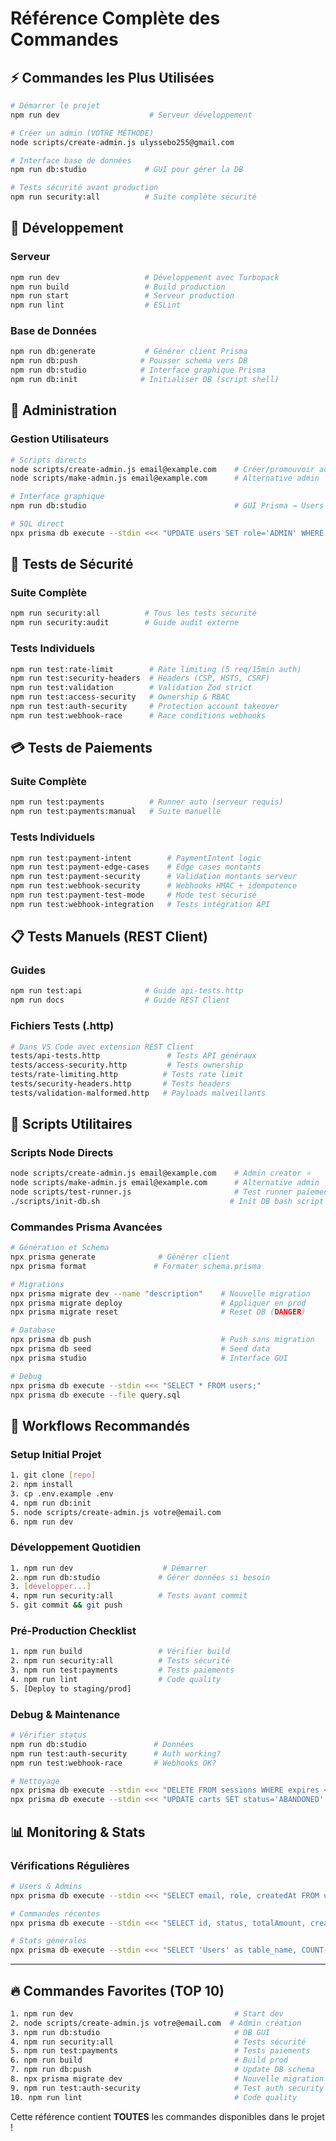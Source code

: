 # Référence Complète des Commandes

## ⚡ Commandes les Plus Utilisées

```bash
# Démarrer le projet
npm run dev                    # Serveur développement

# Créer un admin (VOTRE MÉTHODE)
node scripts/create-admin.js ulyssebo255@gmail.com

# Interface base de données
npm run db:studio             # GUI pour gérer la DB

# Tests sécurité avant production
npm run security:all          # Suite complète sécurité
```

## 🚀 Développement

### Serveur
```bash
npm run dev                   # Développement avec Turbopack
npm run build                 # Build production
npm run start                 # Serveur production
npm run lint                  # ESLint
```

### Base de Données
```bash
npm run db:generate           # Générer client Prisma
npm run db:push              # Pousser schema vers DB
npm run db:studio            # Interface graphique Prisma
npm run db:init              # Initialiser DB (script shell)
```

## 🔐 Administration

### Gestion Utilisateurs
```bash
# Scripts directs
node scripts/create-admin.js email@example.com    # Créer/promouvoir admin ⭐
node scripts/make-admin.js email@example.com      # Alternative admin

# Interface graphique
npm run db:studio                                 # GUI Prisma → Users

# SQL direct  
npx prisma db execute --stdin <<< "UPDATE users SET role='ADMIN' WHERE email='email@example.com';"
```

## 🧪 Tests de Sécurité

### Suite Complète
```bash
npm run security:all          # Tous les tests sécurité
npm run security:audit        # Guide audit externe
```

### Tests Individuels
```bash
npm run test:rate-limit        # Rate limiting (5 req/15min auth)
npm run test:security-headers  # Headers (CSP, HSTS, CSRF)  
npm run test:validation        # Validation Zod strict
npm run test:access-security   # Ownership & RBAC
npm run test:auth-security     # Protection account takeover
npm run test:webhook-race      # Race conditions webhooks
```

## 💳 Tests de Paiements

### Suite Complète
```bash
npm run test:payments          # Runner auto (serveur requis)
npm run test:payments:manual   # Suite manuelle
```

### Tests Individuels  
```bash
npm run test:payment-intent        # PaymentIntent logic
npm run test:payment-edge-cases    # Edge cases montants
npm run test:payment-security      # Validation montants serveur
npm run test:webhook-security      # Webhooks HMAC + idempotence
npm run test:payment-test-mode     # Mode test sécurisé
npm run test:webhook-integration   # Tests intégration API
```

## 📋 Tests Manuels (REST Client)

### Guides
```bash
npm run test:api              # Guide api-tests.http
npm run docs                  # Guide REST Client
```

### Fichiers Tests (.http)
```bash
# Dans VS Code avec extension REST Client
tests/api-tests.http               # Tests API généraux
tests/access-security.http         # Tests ownership
tests/rate-limiting.http          # Tests rate limit  
tests/security-headers.http       # Tests headers
tests/validation-malformed.http   # Payloads malveillants
```

## 🔧 Scripts Utilitaires

### Scripts Node Directs
```bash
node scripts/create-admin.js email@example.com    # Admin creator ⭐
node scripts/make-admin.js email@example.com      # Alternative admin
node scripts/test-runner.js                       # Test runner paiements
./scripts/init-db.sh                             # Init DB bash script
```

### Commandes Prisma Avancées
```bash
# Génération et Schema
npx prisma generate              # Générer client
npx prisma format               # Formater schema.prisma

# Migrations  
npx prisma migrate dev --name "description"    # Nouvelle migration
npx prisma migrate deploy                      # Appliquer en prod
npx prisma migrate reset                       # Reset DB (DANGER)

# Database
npx prisma db push                             # Push sans migration
npx prisma db seed                             # Seed data
npx prisma studio                              # Interface GUI

# Debug
npx prisma db execute --stdin <<< "SELECT * FROM users;"
npx prisma db execute --file query.sql
```

## 🚀 Workflows Recommandés

### Setup Initial Projet
```bash
1. git clone [repo]
2. npm install
3. cp .env.example .env
4. npm run db:init
5. node scripts/create-admin.js votre@email.com
6. npm run dev
```

### Développement Quotidien  
```bash
1. npm run dev                    # Démarrer
2. npm run db:studio             # Gérer données si besoin
3. [développer...]
4. npm run security:all          # Tests avant commit
5. git commit && git push
```

### Pré-Production Checklist
```bash
1. npm run build                 # Vérifier build
2. npm run security:all          # Tests sécurité 
3. npm run test:payments         # Tests paiements
4. npm run lint                  # Code quality
5. [Deploy to staging/prod]
```

### Debug & Maintenance
```bash
# Vérifier status
npm run db:studio               # Données
npm run test:auth-security      # Auth working?
npm run test:webhook-race       # Webhooks OK?

# Nettoyage
npx prisma db execute --stdin <<< "DELETE FROM sessions WHERE expires < NOW();"
npx prisma db execute --stdin <<< "UPDATE carts SET status='ABANDONED' WHERE updatedAt < NOW() - INTERVAL '30 days';"
```

## 📊 Monitoring & Stats

### Vérifications Régulières
```bash
# Users & Admins
npx prisma db execute --stdin <<< "SELECT email, role, createdAt FROM users WHERE role = 'ADMIN';"

# Commandes récentes  
npx prisma db execute --stdin <<< "SELECT id, status, totalAmount, createdAt FROM orders ORDER BY createdAt DESC LIMIT 10;"

# Stats générales
npx prisma db execute --stdin <<< "SELECT 'Users' as table_name, COUNT(*) FROM users UNION ALL SELECT 'Orders', COUNT(*) FROM orders;"
```

---

## 🔥 Commandes Favorites (TOP 10)

```bash
1. npm run dev                                    # Start dev
2. node scripts/create-admin.js votre@email.com  # Admin création
3. npm run db:studio                              # DB GUI
4. npm run security:all                           # Tests sécurité
5. npm run test:payments                          # Tests paiements  
6. npm run build                                  # Build prod
7. npm run db:push                                # Update DB schema
8. npx prisma migrate dev                         # Nouvelle migration
9. npm run test:auth-security                     # Test auth security
10. npm run lint                                  # Code quality
```

Cette référence contient **TOUTES** les commandes disponibles dans le projet !

